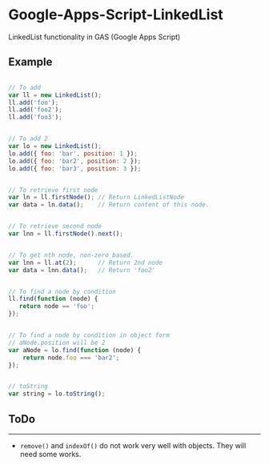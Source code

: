 Google-Apps-Script-LinkedList
=============================

LinkedList functionality in GAS (Google Apps Script)

## Example
```javascript

// To add
var ll = new LinkedList();
ll.add('foo');
ll.add('foo2');
ll.add('foo3');


// To add 2
var lo = new LinkedList();
lo.add({ foo: 'bar', position: 1 });
lo.add({ foo: 'bar2', position: 2 });
lo.add({ foo: 'bar3', position: 3 });


// To retrieve first node
var ln = ll.firstNode(); // Return LinkedListNode
var data = ln.data();    // Return content of this node.


// To retrieve second node
var lnn = ll.firstNode().next();


// To get nth node, non-zero based.
var lnn = ll.at(2);      // Return 2nd node
var data = lnn.data();   // Return 'foo2'


// To find a node by condition
ll.find(function (node) {
   return node == 'foo';
});


// To find a node by condition in object form
// aNode.position will be 2
var aNode = lo.find(function (node) {
    return node.foo === 'bar2';
});


// toString
var string = lo.toString();

```


## ToDo
---------------
- `remove()` and `indexOf()` do not work very well with objects. They will need some works.